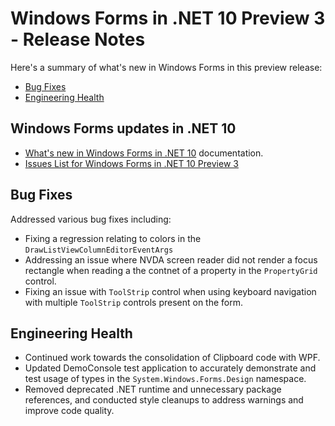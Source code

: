 # Windows Forms in .NET 10 Preview 3 - Release Notes

Here's a summary of what's new in Windows Forms in this preview release:

- [Bug Fixes](#bug-fixes)
- [Engineering Health](#engineering-health)

## Windows Forms updates in .NET 10

- [What's new in Windows Forms in .NET 10](https://learn.microsoft.com/dotnet/desktop/winforms/whats-new/net100) documentation.
- [Issues List for Windows Forms in .NET 10 Preview 3](https://github.com/dotnet/winforms/issues?q=is%3Aissue%20milestone%3A%2210.0%20Preview3%22%20)

## Bug Fixes

Addressed various bug fixes including:

- Fixing a regression relating to colors in the `DrawListViewColumnEditorEventArgs`
- Addressing an issue where NVDA screen reader did not render a focus rectangle when reading a the contnet of a property in the `PropertyGrid` control.
- Fixing an issue with `ToolStrip` control when using keyboard navigation with multiple `ToolStrip` controls present on the form.

## Engineering Health

- Continued work towards the consolidation of Clipboard code with WPF.
- Updated DemoConsole test application to accurately demonstrate and test usage of types in the `System.Windows.Forms.Design` namespace.
- Removed deprecated .NET runtime and unnecessary package references, and conducted style cleanups to address warnings and improve code quality.
